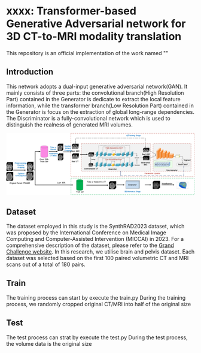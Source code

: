 # xxxx: Transformer-based Generative Adversarial network for 3D CT-to-MRI modality translation
This repository is an official implementation of the work named ""
## Introduction
This network adopts a dual-input generative adversarial network(GAN). 
It mainly consists of three parts:
the convolutional branch(High Resolution Part) contained in the Generator is dedicate to extract the local feature information, 
while the transformer branch(Low Resolution Part) contained in the Generator is focus on the extraction of global long-range dependencies. 
The Discriminator is a fully-convolutional network which is used to distinguish the realness of generated MRI volumes.

![avatar](./Network.png)

## Dataset
The dataset employed in this study is the SynthRAD2023 dataset, which was proposed by the International Conference on Medical Image Computing and Computer-Assisted Intervention (MICCAI) in 2023. 
For a comprehensive description of the dataset, please refer to the [Grand Challenge website](https://synthrad2023.grand-challenge.org). In this research, we utilise brain and pelvis dataset. 
Each dataset was selected based on the first 100 paired volumetric CT and MRI scans out of a total of 180 pairs. 

## Train
The training process can start by execute the train.py
During the training process, we randomly cropped original CT/MRI into half of the original size
## Test
The test process can strat by execute the test.py
During the test process, the volume data is the original size

